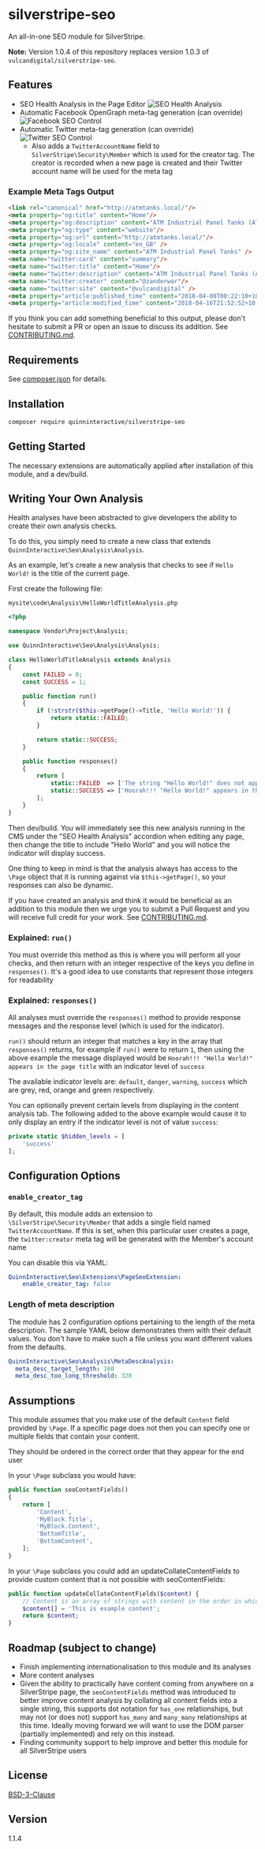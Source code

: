 # silverstripe-seo

An all-in-one SEO module for SilverStripe.

**Note:** Version 1.0.4 of this repository replaces version 1.0.3 of `vulcandigital/silverstripe-seo`.

## Features

* SEO Health Analysis in the Page Editor ![SEO Health Analysis](https://i.imgur.com/L2MTFDd.png)
* Automatic Facebook OpenGraph meta-tag generation (can override) ![Facebook SEO Control](https://i.imgur.com/FcK0ExJ.png)
* Automatic Twitter meta-tag generation (can override) ![Twitter SEO Control](https://i.imgur.com/7I4rnXw.png)
    * Also adds a `TwitterAccountName` field to `SilverStripe\Security\Member` which is used for the creator tag. The creator is recorded when a new page is created and their Twitter account name will be used for the meta tag

### Example Meta Tags Output

```html
<link rel="canonical" href="http://atmtanks.local/"/>
<meta property="og:title" content="Home"/>
<meta property="og:description" content="ATM Industrial Panel Tanks (ATM) specialises in tank builds, modifications and maintenance. ATM has performed significant tank refurbishments, re-lines and roof replacements for Government Hospitals, Power Stations, Food Process Companies, Mines and more."/>
<meta property="og:type" content="website"/>
<meta property="og:url" content="http://atmtanks.local/"/>
<meta property="og:locale" content="en_GB" />
<meta property="og:site_name" content="ATM Industrial Panel Tanks" />
<meta name="twitter:card" content="summary"/>
<meta name="twitter:title" content="Home"/>
<meta name="twitter:description" content="ATM Industrial Panel Tanks (ATM) specialises in tank builds, modifications and maintenance. ATM has performed significant tank refurbishments, re-lines and roof replacements for Government Hospitals, Power Stations, Food Process Companies, Mines and more."/>
<meta name="twitter:creator" content="@zanderwar"/>
<meta name="twitter:site" content="@vulcandigital" />
<meta property="article:published_time" content="2018-04-08T00:22:10+10:00" />
<meta property="article:modified_time" content="2018-04-16T21:52:52+10:00" />
```

If you think you can add something beneficial to this output, please don't hesitate to submit a PR or open an issue to discuss its addition. See [CONTRIBUTING.md](CONTRIBUTING.md).

## Requirements

See [composer.json](composer.json) for details.

## Installation

```bash
composer require quinninteractive/silverstripe-seo
```

## Getting Started

The necessary extensions are automatically applied after installation of this module, and a dev/build.

## Writing Your Own Analysis

Health analyses have been abstracted to give developers the ability to create their own analysis checks.

To do this, you simply need to create a new class that extends `QuinnInteractive\Seo\Analysis\Analysis`.

As an example, let's create a new analysis that checks to see if `Hello World!` is the title of the current page.

First create the following file:

`mysite\code\Analysis\HelloWorldTitleAnalysis.php`

```php
<?php

namespace Vendor\Project\Analysis;

use QuinnInteractive\Seo\Analysis\Analysis;

class HelloWorldTitleAnalysis extends Analysis
{
    const FAILED = 0;
    const SUCCESS = 1;

    public function run()
    {
        if (!strstr($this->getPage()->Title, 'Hello World!')) {
            return static::FAILED;
        }

        return static::SUCCESS;
    }

    public function responses()
    {
        return [
            static::FAILED  => ['The string "Hello World!" does not appear in the page title', 'danger'],
            static::SUCCESS => ['Hoorah!!! "Hello World!" appears in the page title', 'success'],
        ];
    }
}
```

Then dev/build. You will immediately see this new analysis running in the CMS under the "SEO Health Analysis" accordion when editing any page, then change the title to include "Hello World" and you will notice the indicator will display success.

One thing to keep in mind is that the analysis always has access to the `\Page` object that it is running against via `$this->getPage()`, so your responses can also be dynamic.

If you have created an analysis and think it would be beneficial as an addition to this module then we urge you to submit a Pull Request and you will receive full credit for your work. See [CONTRIBUTING.md](CONTRIBUTING.md).

### Explained: `run()`

You must override this method as this is where you will perform all your checks, and then return with an integer respective of the keys you define in `responses()`. It's a good idea to use constants that represent those integers for readability

### Explained: `responses()`

All analyses must override the `responses()` method to provide response messages and the response level (which is used for the indicator).

`run()` should return an integer that matches a key in the array that `responses()` returns, for example if `run()` were to return `1`, then using the above example the message displayed would be `Hoorah!!! "Hello World!" appears in the page title` with an indicator level of `success`

The available indicator levels are: `default`, `danger`, `warning`, `success` which are grey, red, orange and green respectively.

You can optionally prevent certain levels from displaying in the content analysis tab. The following added to the above example would cause it to only display an entry if the indicator level is not of value `success`:

```php
private static $hidden_levels = [
    'success'
];
```

## Configuration Options

### `enable_creator_tag`

By default, this module adds an extension to `\SilverStripe\Security\Member` that adds a single field named `TwitterAccountName`. If this is set, when this particular user creates a page, the `twitter:creator` meta tag will be generated with the Member's account name

You can disable this via YAML:

```yml
QuinnInteractive\Seo\Extensions\PageSeoExtension:
    enable_creator_tag: false
```

### Length of meta description

The module has 2 configuration options pertaining to the length of the meta description. The sample YAML below demonstrates them with their default values. You don't have to make such a file unless you want different values from the defaults.

```yaml
QuinnInteractive\Seo\Analysis\MetaDescAnalysis:
  meta_desc_target_length: 160
  meta_desc_too_long_threshold: 320
```

## Assumptions

This module assumes that you make use of the default `Content` field provided by `\Page`. If a specific page does not then you can specify one or multiple fields that contain your content.

They should be ordered in the correct order that they appear for the end user

In your `\Page` subclass you would have:

```php
public function seoContentFields()
{
    return [
        'Content',
        'MyBlock.Title',
        'MyBlock.Content',
        'BottomTitle',
        'BottomContent',
    ];
}
```

In your `\Page` subclass you could add an updateCollateContentFields to provide custom content that is not possible with seoContentFields:

```php
public function updateCollateContentFields($content) {
    // Content is an array of strings with content in the order in which they appear to the user
    $content[] = 'This is example content';
    return $content;
}
```

## Roadmap (subject to change)

* Finish implementing internationalisation to this module and its analyses
* More content analyses
* Given the ability to practically have content coming from anywhere on a SilverStripe page, the `seoContentFields` method was introduced to better improve content analysis by collating all content fields into a single string, this supports dot notation for `has_one` relationships, but may not (or does not) support `has_many` and `many_many` relationships at this time. Ideally moving forward we will want to use the DOM parser (partially implemented) and rely on this instead.
* Finding community support to help improve and better this module for all SilverStripe users

## License

[BSD-3-Clause](LICENSE.md)

## Version

1.1.4
